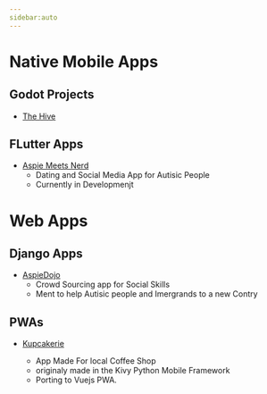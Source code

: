```yaml
---
sidebar:auto
---
```


# Native Mobile Apps

## Godot Projects

-  [The Hive](./the-hive.md)

## FLutter Apps

- [Aspie Meets Nerd](./aspie_meets_nerd.md)
    * Dating and Social Media App for Autisic People
    * Curnently in Developmenjt

# Web Apps

## Django Apps

- [AspieDojo](./aspiedojo.md)
    * Crowd Sourcing app for Social Skills
    * Ment to help Autisic people and Imergrands to a new Contry

## PWAs

- [Kupcakerie](kupcakerie_pwa.md)

    * App Made For local Coffee Shop
    * originaly made in the Kivy Python Mobile Framework
    * Porting to Vuejs PWA.

